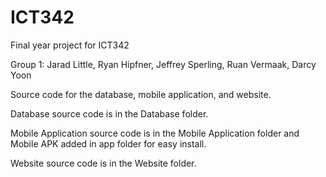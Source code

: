 # ICT342
Final year project for ICT342

Group 1: Jarad Little, Ryan Hipfner, Jeffrey Sperling, Ruan Vermaak, Darcy Yoon

Source code for the database, mobile application, and website.

Database source code is in the Database folder.

Mobile Application source code is in the Mobile Application folder and
Mobile APK added in app folder for easy install.

Website source code is in the Website folder.
